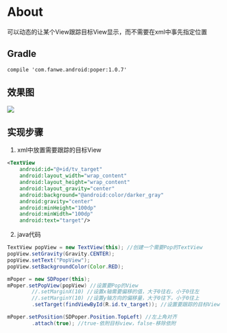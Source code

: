 # About
可以动态的让某个View跟踪目标View显示，而不需要在xml中事先指定位置

## Gradle
`compile 'com.fanwe.android:poper:1.0.7'`

## 效果图
![](http://thumbsnap.com/i/ro6ry9kb.gif?0905)

## 实现步骤
1. xml中放置需要跟踪的目标View
```xml
<TextView
    android:id="@+id/tv_target"
    android:layout_width="wrap_content"
    android:layout_height="wrap_content"
    android:layout_gravity="center"
    android:background="@android:color/darker_gray"
    android:gravity="center"
    android:minHeight="100dp"
    android:minWidth="100dp"
    android:text="target"/>
```
2. java代码
```java
TextView popView = new TextView(this); //创建一个需要Pop的TextView
popView.setGravity(Gravity.CENTER);
popView.setText("PopView");
popView.setBackgroundColor(Color.RED);

mPoper = new SDPoper(this);
mPoper.setPopView(popView) //设置要Pop的View
        //.setMarginX(10) //设置x轴需要偏移的值，大于0往右，小于0往左
        //.setMarginY(10) //设置y轴方向的偏移量，大于0往下，小于0往上
        .setTarget(findViewById(R.id.tv_target)); //设置要跟踪的目标View

mPoper.setPosition(SDPoper.Position.TopLeft) //左上角对齐
        .attach(true); //true-依附目标view，false-移除依附
```

